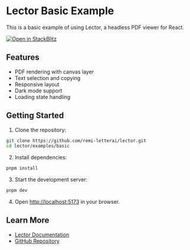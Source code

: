 # Lector Basic Example

This is a basic example of using Lector, a headless PDF viewer for React.

[![Open in StackBlitz](https://developer.stackblitz.com/img/open_in_stackblitz.svg)](https://stackblitz.com/github/letter-ai/lector/tree/main/examples/basic)

## Features

- PDF rendering with canvas layer
- Text selection and copying
- Responsive layout
- Dark mode support
- Loading state handling

## Getting Started

1. Clone the repository:

```bash
git clone https://github.com/remi-letterai/lector.git
cd lector/examples/basic
```

2. Install dependencies:

```bash
pnpm install
```

3. Start the development server:

```bash
pnpm dev
```

4. Open [http://localhost:5173](http://localhost:5173) in your browser.

## Learn More

- [Lector Documentation](https://lector-weld.vercel.app/)
- [GitHub Repository](https://github.com/remi-letterai/lector)
